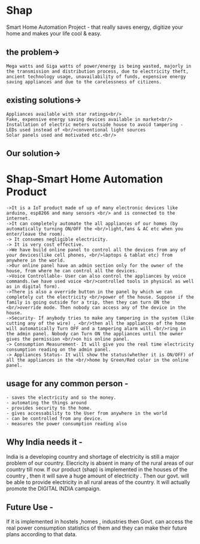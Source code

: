 # Shap
Smart Home Automation Project - that really saves energy, digitize your home and makes your life cool &amp; easy.

## the problem->
	Mega watts and Giga watts of power/energy is being wasted, majorly in the transmission and distribution process, due to electricity theft, ancient technology usage, unavailability of funds, expensive energy saving appliances and due to the carelessness of citizens.

## existing solutions->
    Appliances available with star ratings<br/>
    Fake, expensive energy saving devices available in market<br/>
    Installation of electric meters outside house to avoid tampering - LEDs used instead of <br/>conventional light sources
    Solar panels used and motivated etc.<br/>

## Our solution->
# Shap-Smart Home Automation Product
	->It is a IoT product made of up of many electronic devices like arduino, esp8266 and many sensors <br/> and is connected to the internet.
	->It can completely automate the all appliances of our homes (by automatically turning ON/OFF the <br/>light,fans & AC etc when you enter/leave the room).
	-> It consumes negligible electricity.
	-> It is very cost effective.
	->We have build online panel to control all the devices from any of your devices(like cell phones, <br/>laptops & tablat etc) from anywhere in the world.
	->Our online panel have an admin section only for the owner of the house, from where he can control all the devices. 
	->Voice Controllable- User can also control the appliances by voice commands.(we have used voice <br/>controlled tools in physical as well as in digital form).
	->There is also a override button in the panel by which we can completely cut the electricity <br/>power of the house. Suppose if the family is going outside for a trip, then they can turn ON the <br/>override mode. Then nobody can access any of the device in the house. 
	->Security- If anybody tries to make any tampering in the system (like cutting any of the wire) , <br/>then all the appliances of the home will automatically Turn OFF and a tampering alarm will <br/>ring in the admin panel. Nobody can Turn ON the appliances until the owner gives the permission <br/>on his online panel.
	-> Consumption Measurement- It will give you the real time electricity consumption reading on the admin panel.
	-> Appliances Status- It will show the status(whether it is ON/OFF) of all the appliances in the <br/>home by Green/Red color in the online panel.

## usage for any common person - 
	- saves the electricity and so the money.
	- automating the things around
	- provides security to the home.
	- gives accessability to the User from anywhere in the world 
	- can be controlled from any device.
	- measures the power consumption reading also

## Why India needs it -
India is a developing country and shortage of electricity is still a major problem of our country. Elecricity is absent in many of the rural areas of our country till now. If our product (shap) is implemented in the houses of the country , then it will save a huge amount of electricity . Then our govt. will be able to provide electricity in all rural areas of the country. It will actually promote the DIGITAL INDIA campaign.

## Future Use - 
If it is implemented in hostels ,homes , industries then Govt. can access the real power consumption statistics of them and they can make their future plans according to that data.


